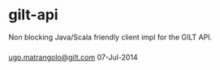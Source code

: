 gilt-api
========

Non blocking Java/Scala friendly client impl for the GILT API.

###
ugo.matrangolo@gilt.com
07-Jul-2014
